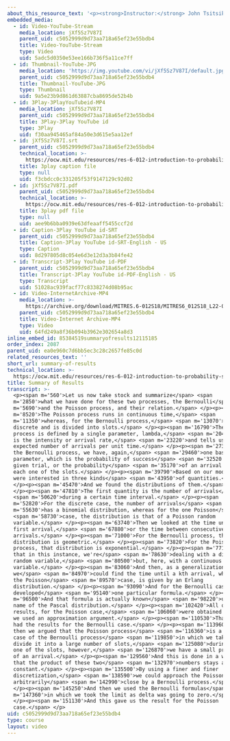 ```yaml
---
about_this_resource_text: '<p><strong>Instructor:</strong> John Tsitsiklis</p>'
embedded_media:
  - id: Video-YouTube-Stream
    media_location: jXf5Sz7V87I
    parent_uid: c5052999d9d73aa718a65ef23e55bdb4
    title: Video-YouTube-Stream
    type: Video
    uid: 5adc5d0350e53ee166b736f5a11ce7ff
  - id: Thumbnail-YouTube-JPG
    media_location: 'https://img.youtube.com/vi/jXf5Sz7V87I/default.jpg'
    parent_uid: c5052999d9d73aa718a65ef23e55bdb4
    title: Thumbnail-YouTube-JPG
    type: Thumbnail
    uid: 9a5e23b9d861d63887cba8695de52b4b
  - id: 3Play-3PlayYouTubeid-MP4
    media_location: jXf5Sz7V87I
    parent_uid: c5052999d9d73aa718a65ef23e55bdb4
    title: 3Play-3Play YouTube id
    type: 3Play
    uid: f30aa945465af84a50e3d615e5aa12ef
  - id: jXf5Sz7V87I.srt
    parent_uid: c5052999d9d73aa718a65ef23e55bdb4
    technical_location: >-
      https://ocw.mit.edu/resources/res-6-012-introduction-to-probability-spring-2018/part-iii-random-processes/summary-of-results/jXf5Sz7V87I.srt
    title: 3play caption file
    type: null
    uid: f3cbdcc0c331205f53f9147129c92d02
  - id: jXf5Sz7V87I.pdf
    parent_uid: c5052999d9d73aa718a65ef23e55bdb4
    technical_location: >-
      https://ocw.mit.edu/resources/res-6-012-introduction-to-probability-spring-2018/part-iii-random-processes/summary-of-results/jXf5Sz7V87I.pdf
    title: 3play pdf file
    type: null
    uid: aee9b6bba0939e63dfeaaff5455ccf2d
  - id: Caption-3Play YouTube id-SRT
    parent_uid: c5052999d9d73aa718a65ef23e55bdb4
    title: Caption-3Play YouTube id-SRT-English - US
    type: Caption
    uid: 8d297805d8c054e6d3e12d3a3b84fe42
  - id: Transcript-3Play YouTube id-PDF
    parent_uid: c5052999d9d73aa718a65ef23e55bdb4
    title: Transcript-3Play YouTube id-PDF-English - US
    type: Transcript
    uid: 51028ac939facf77c8338274d08b95ac
  - id: Video-InternetArchive-MP4
    media_location: >-
      https://archive.org/download/MITRES.6-012S18/MITRES6_012S18_L22-09_300k.mp4
    parent_uid: c5052999d9d73aa718a65ef23e55bdb4
    title: Video-Internet Archive-MP4
    type: Video
    uid: 64fd249a8f36b094b3962e302654a8d3
inline_embed_id: 85384519summaryofresults12115185
order_index: 2087
parent_uid: ea0e960c7d6bb5ec3c28c2657fe85c0d
related_resources_text: ''
short_url: summary-of-results
technical_location: >-
  https://ocw.mit.edu/resources/res-6-012-introduction-to-probability-spring-2018/part-iii-random-processes/summary-of-results
title: Summary of Results
transcript: >-
  <p><span m='560'>Let us now take stock and summarize</span> <span
  m='2850'>what we have done for these two processes, the Bernoulli</span> <span
  m='5690'>and the Poisson process, and their relation.</span> </p><p><span
  m='8520'>The Poisson process runs in continuous time,</span> <span
  m='11350'>whereas, for the Bernoulli process,</span> <span m='13070'>time is
  discrete and is divided into slots.</span> </p><p><span m='16790'>The Poisson
  process is defined by a single parameter, lambda,</span> <span m='20440'>which
  is the intensity or arrival rate,</span> <span m='23220'>and tells us the
  expected number of arrivals per unit time.</span> </p><p><span m='27350'>For
  the Bernoulli process, we have, again,</span> <span m='29460'>one basic
  parameter, which is the probability of success</span> <span m='32520'>at any
  given trial, or the probability</span> <span m='35170'>of an arrival during
  each one of the slots.</span> </p><p><span m='39790'>Based on our model, we
  were interested in three kinds</span> <span m='43950'>of quantities.</span>
  </p><p><span m='45470'>And we found the distributions of them.</span>
  </p><p><span m='47810'>The first quantity is the number of arrivals</span>
  <span m='50620'>during a certain time interval.</span> </p><p><span
  m='52820'>For the discrete case, the number of arrivals</span> <span
  m='55630'>has a binomial distribution, whereas for the one Poisson</span>
  <span m='58730'>case, the distribution is that of a Poisson random
  variable.</span> </p><p><span m='63740'>Then we looked at the time until the
  first arrival,</span> <span m='67880'>or the time between consecutive
  arrivals.</span> </p><p><span m='71000'>For the Bernoulli process, that
  distribution is geometric.</span> </p><p><span m='73820'>For the Poisson
  process, that distribution is exponential.</span> </p><p><span m='77180'>Note
  that in this instance, we're</span> <span m='78630'>dealing with a discrete
  random variable,</span> <span m='80500'>but, here, with a continuous random
  variable.</span> </p><p><span m='83060'>And then, as a generalization,
  we</span> <span m='84970'>could find the time until a kth arrival, which, in
  the Poisson</span> <span m='89570'>case, is given by an Erlang
  distribution.</span> </p><p><span m='93090'>And for the Bernoulli case, we
  developed</span> <span m='95140'>one particular formula.</span> </p><p><span
  m='96500'>And that formula is actually known</span> <span m='98220'>under the
  name of the Pascal distribution.</span> </p><p><span m='102420'>All of these
  results, for the Poisson case,</span> <span m='106060'>were obtained because
  we used an approximation argument.</span> </p><p><span m='110530'>That is, we
  had the results for the Bernoulli case.</span> </p><p><span m='113960'>But
  then we argued that the Poisson process</span> <span m='116360'>is a limiting
  case of the Bernoulli process</span> <span m='119850'>in which we take time,
  divide it into a large number of slots,</span> <span m='125080'>during each
  one of the slots, however,</span> <span m='126870'>we have a small probability
  of an arrival.</span> </p><p><span m='129560'>And this is done in a way so
  that the product of these two</span> <span m='132970'>numbers stays a
  constant.</span> </p><p><span m='135500'>By using a finer and finer
  discretization,</span> <span m='138590'>we could approach the Poisson process
  arbitrarily</span> <span m='142990'>close by a Bernoulli process.</span>
  </p><p><span m='145250'>And then we used the Bernoulli formulas</span> <span
  m='147360'>in which we took the limit as delta was going to zero.</span>
  </p><p><span m='151130'>And this gave us the result for the Poisson
  case.</span> </p>
uid: c5052999d9d73aa718a65ef23e55bdb4
type: course
layout: video
---
```

